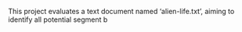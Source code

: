 This project evaluates a text document named ‘alien-life.txt’, aiming to identify all potential segment b
